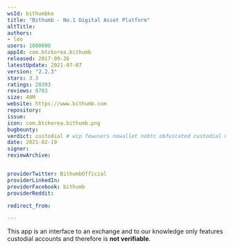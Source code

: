 ```yaml
---
wsId: bithumbko
title: "Bithumb - No.1 Digital Asset Platform"
altTitle: 
authors:
- leo
users: 1000000
appId: com.btckorea.bithumb
released: 2017-09-26
latestUpdate: 2021-07-07
version: "2.2.3"
stars: 3.3
ratings: 20393
reviews: 8703
size: 40M
website: https://www.bithumb.com
repository: 
issue: 
icon: com.btckorea.bithumb.png
bugbounty: 
verdict: custodial # wip fewusers nowallet nobtc obfuscated custodial nosource nonverifiable reproducible bounty defunct
date: 2021-02-19
signer: 
reviewArchive:


providerTwitter: BithumbOfficial
providerLinkedIn: 
providerFacebook: bithumb
providerReddit: 

redirect_from:

---
```



This app is an interface to an exchange and to our knowledge only features
custodial accounts and therefore is **not verifiable**.
